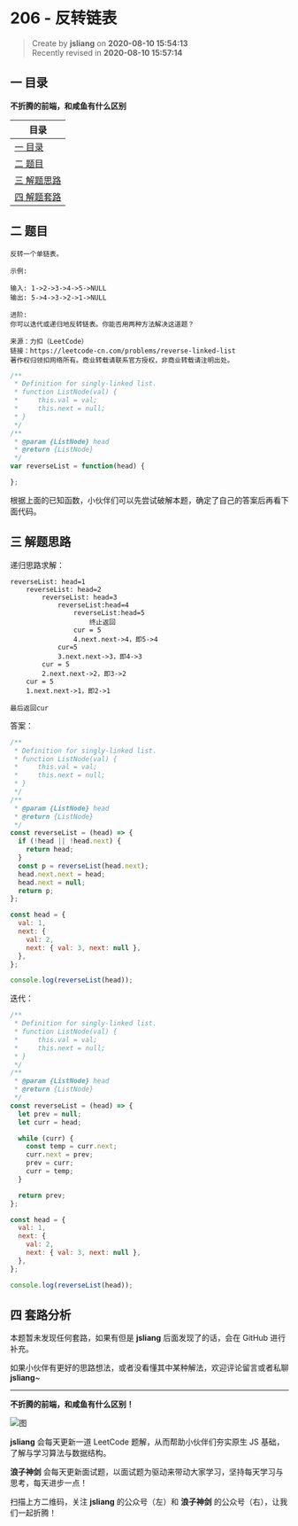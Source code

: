 206 - 反转链表
===

> Create by **jsliang** on **2020-08-10 15:54:13**  
> Recently revised in **2020-08-10 15:57:14**

## 一 目录

**不折腾的前端，和咸鱼有什么区别**

| 目录 |
| --- |
| [一 目录](#chapter-one) |
| [二 题目](#chapter-two) |
| [三 解题思路](#chapter-three) |
| [四 解题套路](#chapter-four) |

## 二 题目



```
反转一个单链表。

示例:

输入: 1->2->3->4->5->NULL
输出: 5->4->3->2->1->NULL

进阶:
你可以迭代或递归地反转链表。你能否用两种方法解决这道题？

来源：力扣（LeetCode）
链接：https://leetcode-cn.com/problems/reverse-linked-list
著作权归领扣网络所有。商业转载请联系官方授权，非商业转载请注明出处。
```

```js
/**
 * Definition for singly-linked list.
 * function ListNode(val) {
 *     this.val = val;
 *     this.next = null;
 * }
 */
/**
 * @param {ListNode} head
 * @return {ListNode}
 */
var reverseList = function(head) {

};
```

根据上面的已知函数，小伙伴们可以先尝试破解本题，确定了自己的答案后再看下面代码。

## 三 解题思路



递归思路求解：

```
reverseList: head=1
    reverseList: head=2
	    reverseList: head=3
		    reverseList:head=4
			    reverseList:head=5 
					终止返回
				cur = 5
				4.next.next->4，即5->4
			cur=5
			3.next.next->3，即4->3
		cur = 5
		2.next.next->2，即3->2
	cur = 5
	1.next.next->1，即2->1
	
最后返回cur
```

答案：

```js
/**
 * Definition for singly-linked list.
 * function ListNode(val) {
 *     this.val = val;
 *     this.next = null;
 * }
 */
/**
 * @param {ListNode} head
 * @return {ListNode}
 */
const reverseList = (head) => {
  if (!head || !head.next) {
    return head;
  }
  const p = reverseList(head.next);
  head.next.next = head;
  head.next = null;
  return p;
};

const head = {
  val: 1,
  next: {
    val: 2,
    next: { val: 3, next: null },
  },
};

console.log(reverseList(head));
```

迭代：

```js
/**
 * Definition for singly-linked list.
 * function ListNode(val) {
 *     this.val = val;
 *     this.next = null;
 * }
 */
/**
 * @param {ListNode} head
 * @return {ListNode}
 */
const reverseList = (head) => {
  let prev = null;
  let curr = head;

  while (curr) {
    const temp = curr.next;
    curr.next = prev;
    prev = curr;
    curr = temp;
  }

  return prev;
};

const head = {
  val: 1,
  next: {
    val: 2,
    next: { val: 3, next: null },
  },
};

console.log(reverseList(head));
```

## 四 套路分析



本题暂未发现任何套路，如果有但是 **jsliang** 后面发现了的话，会在 GitHub 进行补充。

如果小伙伴有更好的思路想法，或者没看懂其中某种解法，欢迎评论留言或者私聊 **jsliang**~

---

**不折腾的前端，和咸鱼有什么区别！**

![图](https://github.com/LiangJunrong/document-library/blob/master/public-repertory/img/z-index-small.png?raw=true)

**jsliang** 会每天更新一道 LeetCode 题解，从而帮助小伙伴们夯实原生 JS 基础，了解与学习算法与数据结构。

**浪子神剑** 会每天更新面试题，以面试题为驱动来带动大家学习，坚持每天学习与思考，每天进步一点！

扫描上方二维码，关注 **jsliang** 的公众号（左）和 **浪子神剑** 的公众号（右），让我们一起折腾！

